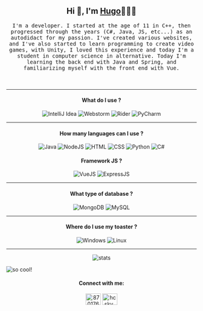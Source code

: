 <h2 align='center'> Hi 👋, I'm <a href="https://github.com/Hc-Sky">Hugo</a>🧑🏻‍💻</h2>

<p align="center">
  <samp>I'm a developer. I started at the age of 11 in C++, then progressed through the years (C#, Java, JS, etc...) as an autodidact for my passion. I've created various websites, and I've also started to learn programming to create video games, with Unity, I loved this experience and today I'm a student in computer science in alternative. Today I'm learning the back end with Java and Spring, and familiarizing myself with the front end with Vue. 
  </samp>
  <br><br>
  <br>
</p>

<hr>

<h4 align="center">What do I use ?</h4>
<p align="center"> 
  <img src="https://img.shields.io/badge/IntelliJIDEA-000000.svg?style=for-the-badge&logo=intellij-idea&logoColor=white" alt="IntelliJ Idea" />
  <img src="https://img.shields.io/badge/webstorm-143?style=for-the-badge&logo=webstorm&logoColor=white&color=black" alt="Webstorm" />
  <img src="https://img.shields.io/badge/Rider-000000?style=for-the-badge&logo=webstorm&logoColor=white&color=black" alt="Rider" />
  <img src="https://img.shields.io/badge/PyCharm-000000?style=for-the-badge&logo=webstorm&logoColor=white&color=black" alt="PyCharm" />
</p>

<hr>

<h4 align="center">How many languages can I use ?</h4>
<p align="center"> 
  <img src="https://img.shields.io/badge/Java-ED8B00?style=for-the-badge&logo=openjdk&logoColor=white" alt="Java" />
  <img src="https://img.shields.io/badge/Node.js-43853D?style=for-the-badge&logo=node.js&logoColor=white" alt="NodeJS" />
  <img src="https://img.shields.io/badge/HTML5-E34F26?style=for-the-badge&logo=html5&logoColor=white" alt="HTML" />
  <img src="https://img.shields.io/badge/CSS3-1572B6?style=for-the-badge&logo=css3&logoColor=white" alt="CSS" />
  <img src="https://img.shields.io/badge/Python-14354C?style=for-the-badge&logo=python&logoColor=white" alt="Python" />
  <img src="https://img.shields.io/badge/C%23-239120?style=for-the-badge&logo=c-sharp&logoColor=white" alt="C#" />
</p>

<h4 align="center">Framework JS ?</h4>
<p align="center"> 
  <img src="https://img.shields.io/badge/Vue.js-35495E?style=for-the-badge&logo=vue.js&logoColor=4FC08D" alt="VueJS" />
  <img src="https://img.shields.io/badge/Express.js-404D59?style=for-the-badge" alt="ExpressJS" />
</p>

<hr>

<h4 align="center">What type of database ?</h4>
<p align="center"> 
  <img src="https://img.shields.io/badge/MongoDB-4EA94B?style=for-the-badge&logo=mongodb&logoColor=white" alt="MongoDB" />
  <img src="https://img.shields.io/badge/MySQL-005C84?style=for-the-badge&logo=mysql&logoColor=white" alt="MySQL" />
</p>

<hr>
<h4 align="center">Where do I use my toaster ?</h4>
<p align="center"> 
  <img src="https://img.shields.io/badge/Windows-0078D6?style=for-the-badge&logo=windows&logoColor=white" alt="Windows" />
  <img src="https://img.shields.io/badge/Linux-FCC624?style=for-the-badge&logo=linux&logoColor=black" alt="Linux" />
</p>

<hr>

<p align="center">
  <img src="https://github-readme-stats.vercel.app/api?username=Hc-Sky&show_icons=true&theme=tokyonight" alt="stats">
</p>

![ so cool!](https://github.com/punitkmryh/punitkmryh/blob/master/wave.svg )

<h4 align="center">Connect with me:</h4>
<p align="center">
  <a href="https://stackoverflow.com/users/23587940/hc-sky" target="blank"><img align="center" src="https://raw.githubusercontent.com/rahuldkjain/github-profile-readme-generator/master/src/images/icons/Social/stack-overflow.svg" alt="8701764" height="30" width="40" /></a>
  <a href="https://discord.gg/hcsky_" target="blank"><img align="center" src="https://raw.githubusercontent.com/rahuldkjain/github-profile-readme-generator/master/src/images/icons/Social/discord.svg" alt="hcsky_" height="30" width="40" /></a>
</p>
